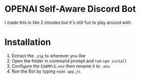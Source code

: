 # OPENAI Self-Aware Discord Bot
I made this in like 2 minutes but it's still fun to play around with

# Installation

1. Extract the `.zip` to wherever you like
2. Open the folder in command prompt and run `npm install`
3. Configure the `EXAMPLE.env` then rename it to `.env`
4. Run the Bot by typing `node app.js`
